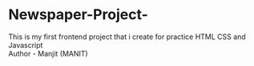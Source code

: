 # Newspaper-Project-
This is my first frontend project that i create for practice HTML CSS and Javascript
<br>
Author - Manjit (MANIT)
